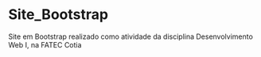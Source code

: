 # Site_Bootstrap


Site em Bootstrap realizado como atividade da disciplina Desenvolvimento Web I, na FATEC Cotia
